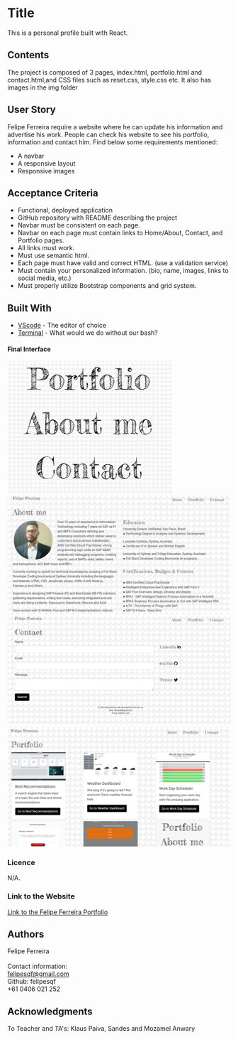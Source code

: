 # Title
This is a personal profile built with React. 
​
## Contents
The project is composed of 3 pages, index.html, portfolio.html and contact.html,and CSS files such as reset.css, style.css etc. It also has images in the img folder

## User Story
Felipe Ferreira require a website where he can update his information and advertise his work. People can check his website to see his portfolio, information and contact him. Find below some requirements mentioned:

   * A navbar
   * A responsive layout
   * Responsive images
​
## Acceptance Criteria
* Functional, deployed application
* GitHub repository with README describing the project
* Navbar must be consistent on each page.
* Navbar on each page must contain links to Home/About, Contact, and Portfolio pages.
* All links must work.
* Must use semantic html.
* Each page must have valid and correct HTML. (use a validation service)
* Must contain your personalized information. (bio, name, images, links to social media, etc.)
* Must properly utilize Bootstrap components and grid system.

## Built With
* [VScode](https://code.visualstudio.com/) - The editor of choice
* [Terminal](https://gitforwindows.org/) - What would we do without our bash?
​
#### Final Interface
![screenshot1](https://github.com/felipesqf/Responsive-Portfolio/blob/master/Assets/Images/portfolio.PNG) 
​![screenshot1](https://github.com/felipesqf/Responsive-Portfolio/blob/master/Assets/Images/fferreira-aboutme.PNG) 
![screenshot1](https://github.com/felipesqf/Responsive-Portfolio/blob/master/Assets/Images/fferreira-contact.PNG)
![screenshot1](https://github.com/felipesqf/Responsive-Portfolio/blob/master/Assets/Images/fferreira-portfolio.PNG)


### Licence
N/A.
​
### Link to the Website
<a href="https://felipesqf.github.io/">Link to the Felipe Ferreira Portfolio</a>

## Authors
Felipe Ferreira  <br><br>
Contact information:<br>
felipesqf@gmail.com<br>
Github: felipesqf<br>
+61 0406 021 252
​​  
## Acknowledgments
To Teacher and TA's:
Klaus Paiva, Sandes and Mozamel Anwary
